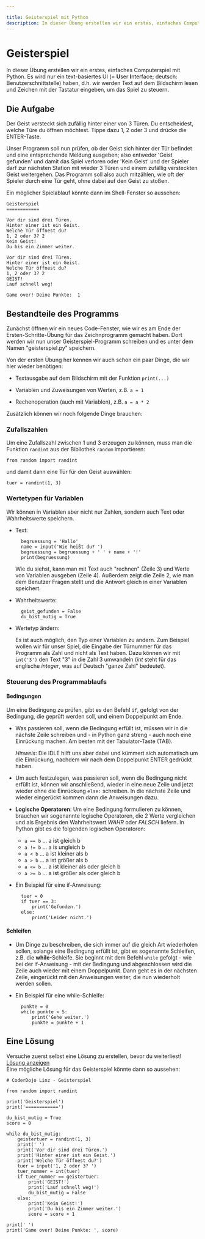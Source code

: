 ```yaml
---

title: Geisterspiel mit Python
description: In dieser Übung erstellen wir ein erstes, einfaches Computerspiel mit Python.
---
```



# Geisterspiel

In dieser Übung erstellen wir ein erstes, einfaches Computerspiel mit Python.
Es wird nur ein text-basiertes UI (= **U**ser **I**nterface; deutsch: Benutzerschnittstelle) haben, d.h. wir werden Text auf dem Bildschirm lesen und Zeichen mit der Tastatur eingeben, um das Spiel zu steuern.


## Die Aufgabe

Der Geist versteckt sich zufällig hinter einer von 3 Türen.
Du entscheidest, welche Türe du öffnen möchtest.
Tippe dazu 1, 2 oder 3 und drücke die ENTER-Taste.

Unser Programm soll nun prüfen, ob der Geist sich hinter der Tür befindet und eine entsprechende Meldung ausgeben; also entweder 'Geist gefunden' und damit das Spiel verloren oder 'Kein Geist' und der Spieler darf zur nächsten Station mit wieder 3 Türen und einem zufällig versteckten Geist weitergehen.
Das Programm soll also auch mitzählen, wie oft der Spieler durch eine Tür geht, ohne dabei auf den Geist zu stoßen.

Ein möglicher Spielablauf könnte dann im Shell-Fenster so aussehen:

	Geisterspiel
	============
 
	Vor dir sind drei Türen.
	Hinter einer ist ein Geist.
	Welche Tür öffnest du?
	1, 2 oder 3? 2
	Kein Geist!
	Du bis ein Zimmer weiter.
 
	Vor dir sind drei Türen.
	Hinter einer ist ein Geist.
	Welche Tür öffnest du?
	1, 2 oder 3? 2
	GEIST!
	Lauf schnell weg!

	Game over! Deine Punkte:  1


## Bestandteile des Programms

Zunächst öffnen wir ein neues Code-Fenster, wie wir es am Ende der Ersten-Schritte-Übung für das Zeichnprogramm gemacht haben.
Dort werden wir nun unser Geisterspiel-Programm schreiben und es unter dem Namen "geisterspiel.py" speichern.

Von der ersten Übung her kennen wir auch schon ein paar Dinge, die wir hier wieder benötigen:

* Textausgabe auf dem Bildschirm mit der Funktion `print(...)`

* Variablen und Zuweisungen von Werten, z.B. `a = 1`

* Rechenoperation (auch mit Variablen), z.B. `a = a * 2`

Zusätzlich können wir noch folgende Dinge brauchen:


### Zufallszahlen

Um eine Zufallszahl zwischen 1 und 3 erzeugen zu können, muss man die Funktion `randint` aus der Bibliothek `random` importieren:

	from random import randint

und damit dann eine Tür für den Geist auswählen:

	tuer = randint(1, 3)

### Wertetypen für Variablen

Wir können in Variablen aber nicht nur Zahlen, sondern auch Text oder Wahrheitswerte speichern.

* Text:
	
		begruessung = 'Hallo'
		name = input('Wie heißt du? ')
		begruessung = begruessung + ' ' + name + '!'
		print(begruessung)

	Wie du siehst, kann man mit Text auch "rechnen" (Zeile 3) und Werte von Variablen ausgeben (Zeile 4).
	Außerdem zeigt die Zeile 2, wie man dem Benutzer Fragen stellt und die Antwort gleich in einer Variablen speichert.

* Wahrheitswerte:

		geist_gefunden = False
		du_bist_mutig = True

* Wertetyp ändern:

	Es ist auch möglich, den Typ einer Variablen zu andern. Zum Beispiel wollen wir für unser Spiel, die Eingabe der Türnummer für das Programm als Zahl und nicht als Text haben.
	Dazu können wir mit `int('3')` den Text "3" in die Zahl 3 umwandeln (*int* steht für das englische *integer*, was auf Deutsch "ganze Zahl" bedeutet).


### Steuerung des Programmablaufs


#### **Bedingungen**

Um eine Bedingung zu prüfen, gibt es den Befehl `if`, gefolgt von der Bedingung, die geprüft werden soll, und einem Doppelpunkt am Ende.
	
* Was passieren soll, wenn die Bedingung erfüllt ist, müssen wir in die nächste Zeile schreiben und - in Python ganz streng - auch noch eine Einrückung machen. Am besten mit der Tabulator-Taste (TAB).
		
	*Hinweis*: Die IDLE hilft uns aber dabei und kümmert sich automatisch um die Einrückung, nachdem wir nach dem Doppelpunkt ENTER gedrückt haben.
* Um auch festzulegen, was passieren soll, wenn die Bedingung nicht erfüllt ist, können wir anschließend, wieder in eine neue Zeile und jetzt wieder ohne die Einrückung `else:` schreiben.
	In die nächste Zeile und wieder eingerückt kommen dann die Anweisungen dazu.

* **Logische Operatoren**: Um eine Bedingung formulieren zu können, brauchen wir sogenannte logische Operatoren, die 2 Werte vergleichen und als Ergebnis den Wahrheitswert *WAHR* oder *FALSCH* liefern.
	In Python gibt es die folgenden logischen Operatoren: 
		
	* `a == b` ... a ist gleich b
	* `a != b` ... a is ungleich b
	* `a < b` ... a ist kleiner als b
	* `a > b` ... a ist größer als b
	* `a <= b` ... a ist kleiner als oder gleich b
	* `a >= b` ... a ist größer als oder gleich b

* Ein Beispiel für eine if-Anweisung:
		
		tuer = 0
		if tuer == 3:
			print('Gefunden.')
		else:
			print('Leider nicht.')


#### **Schleifen**
	
* Um Dinge zu beschreiben, die sich immer auf die gleich Art wiederholen sollen, solange eine Bedingung erfüllt ist, gibt es sogenannte Schleifen, z.B. die **while**-Schleife.
	Sie beginnt mit dem Befehl `while` gefolgt - wie bei der if-Anweisung - mit der Bedingung und abgeschlossen wird die Zeile auch wieder mit einem Doppelpunkt.
	Dann geht es in der nächsten Zeile, eingerückt mit den Anweisungen weiter, die nun wiederholt werden sollen.

* Ein Beispiel für eine while-Schleife:

		punkte = 0
		while punkte < 5:
			print('Gehe weiter.')
			punkte = punkte + 1



## Eine Lösung

<div class="alert alert-info cd-alert-medium">
    Versuche zuerst selbst eine Lösung zu erstellen, bevor du weiterliest!<br/>
    <a class="btn btn-success" href="#solution">Lösung anzeigen</a>
</div>
<div class="empty-page"></div>
Eine mögliche Lösung für das Geisterspiel könnte dann so aussehen:

<a id="solution"></a>

	# CoderDojo Linz - Geisterspiel

	from random import randint

	print('Geisterspiel')
	print('============')

	du_bist_mutig = True
	score = 0

	while du_bist_mutig:
		geistertuer = randint(1, 3)
		print(' ')
		print('Vor dir sind drei Türen.')
		print('Hinter einer ist ein Geist.')
		print('Welche Tür öffnest du?')
		tuer = input('1, 2 oder 3? ')
		tuer_nummer = int(tuer)
		if tuer_nummer == geistertuer:
			print('GEIST!')
			print('Lauf schnell weg!')
			du_bist_mutig = False
		else:
			print('Kein Geist!')
			print('Du bis ein Zimmer weiter.')
			score = score + 1

	print(' ')
	print('Game over! Deine Punkte: ', score)
 
